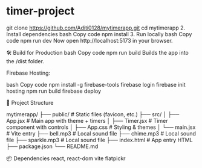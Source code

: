 ﻿# timer-project

git clone https://github.com/Aditi0128/mytimerapp.git
cd mytimerapp
2. Install dependencies
bash
Copy code
npm install
3. Run locally
bash
Copy code
npm run dev
Now open http://localhost:5173 in your browser.

🛠️ Build for Production
bash
Copy code
npm run build
Builds the app into the /dist folder.



Firebase Hosting:

bash
Copy code
npm install -g firebase-tools
firebase login
firebase init hosting
npm run build
firebase deploy


📂 Project Structure

mytimerapp/
├── public/             # Static files (favicon, etc.)
├── src/
│   ├── App.jsx         # Main app with theme + timers
│   ├── Timer.jsx       # Timer component with controls
│   ├── App.css         # Styling & themes
│   └── main.jsx        # Vite entry
├── bell.mp3            # Local sound file
├── chime.mp3           # Local sound file
├── sparkle.mp3         # Local sound file
├── index.html          # App entry HTML
├── package.json
└── README.md



📦 Dependencies
react, react-dom
vite
flatpickr


